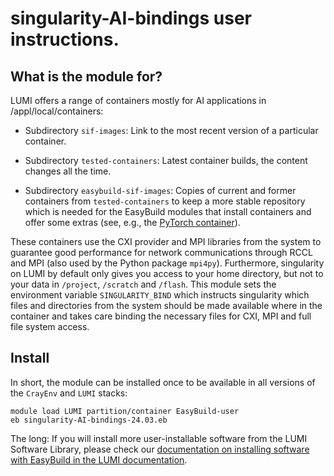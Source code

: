 # singularity-AI-bindings user instructions.

## What is the module for?

LUMI offers a range of containers mostly for AI applications in /appl/local/containers:

-   Subdirectory `sif-images`: Link to the most recent version of a particular container.

-   Subdirectory `tested-containers`: Latest container builds, the content changes 
    all the time.
    
-   Subdirectory `easybuild-sif-images`: Copies of current and former containers from
    `tested-containers` to keep a more stable repository which is needed for the 
    EasyBuild modules that install containers and offer some extras (see, e.g.,
    the [PyTorch container](../../p/PyTorch)).
    
These containers use the CXI provider and MPI libraries from the system to guarantee
good performance for network communications through RCCL and MPI (also used by 
the Python package `mpi4py`). Furthermore, singularity on LUMI by default only gives you
access to your home directory, but not to your data in `/project`, `/scratch` and 
`/flash`. This module sets the environment variable `SINGULARITY_BIND` which instructs
singularity which files and directories from the system should be made available where
in the container and takes care binding the necessary files for CXI, MPI and full file
system access. 


## Install

In short, the module can be installed once to be available in all versions of the `CrayEnv` 
and `LUMI` stacks:

```
module load LUMI partition/container EasyBuild-user
eb singularity-AI-bindings-24.03.eb
```

The long: If you will install more user-installable software from the LUMI Software Library,
please check our [documentation on installing software with EasyBuild in the LUMI
documentation](https://docs.lumi-supercomputer.eu/software/installing/easybuild/).
